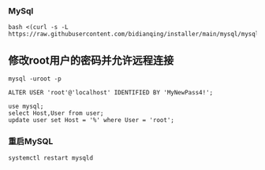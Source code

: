 ### MySql

```
bash <(curl -s -L https://raw.githubusercontent.com/bidianqing/installer/main/mysql/mysql.sh)
```

## 修改root用户的密码并允许远程连接
```
mysql -uroot -p
```

```
ALTER USER 'root'@'localhost' IDENTIFIED BY 'MyNewPass4!';
```

```
use mysql;
select Host,User from user;
update user set Host = '%' where User = 'root';
```
### 重启MySQL
```
systemctl restart mysqld
```
